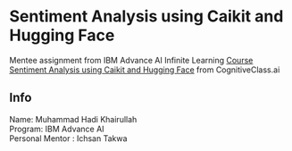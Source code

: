 # Sentiment Analysis using Caikit and Hugging Face
Mentee assignment from IBM Advance AI Infinite Learning
[Course Sentiment Analysis using Caikit and Hugging Face](https://apps.cognitiveclass.ai/learning/course/course-v1:IBMSkillsNetwork+GPXX0PYAEN+v1/home) from CognitiveClass.ai

## Info
Name: Muhammad Hadi Khairullah\
Program: IBM Advance AI\
Personal Mentor : Ichsan Takwa
